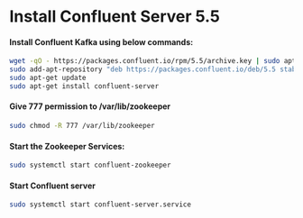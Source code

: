 Install Confluent Server 5.5
================================

#### Install Confluent Kafka using below commands:
```bash
wget -qO - https://packages.confluent.io/rpm/5.5/archive.key | sudo apt-key add -
sudo add-apt-repository "deb https://packages.confluent.io/deb/5.5 stable main"
sudo apt-get update
sudo apt-get install confluent-server
```

#### Give 777 permission to /var/lib/zookeeper
```bash
sudo chmod -R 777 /var/lib/zookeeper
```

#### Start the Zookeeper Services:
```bash
sudo systemctl start confluent-zookeeper
```
#### Start Confluent server
```bash
sudo systemctl start confluent-server.service
```


